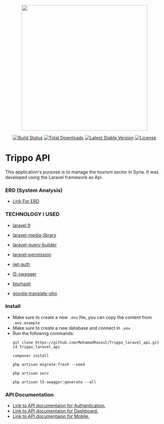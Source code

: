 <p align="center"><a href="https://laravel.com" target="_blank"><img src="https://raw.githubusercontent.com/laravel/art/master/logo-lockup/5%20SVG/2%20CMYK/1%20Full%20Color/laravel-logolockup-cmyk-red.svg" width="400"></a></p>

<p align="center">
<a href="https://travis-ci.org/laravel/framework"><img src="https://travis-ci.org/laravel/framework.svg" alt="Build Status"></a>
<a href="https://packagist.org/packages/laravel/framework"><img src="https://img.shields.io/packagist/dt/laravel/framework" alt="Total Downloads"></a>
<a href="https://packagist.org/packages/laravel/framework"><img src="https://img.shields.io/packagist/v/laravel/framework" alt="Latest Stable Version"></a>
<a href="https://packagist.org/packages/laravel/framework"><img src="https://img.shields.io/packagist/l/laravel/framework" alt="License"></a>
</p>

# Trippo API

This application's purpose is to manage the tourism sector in Syria.
It was developed using the Laravel framework as Api.


### ERD (System Analysis)
* [Link For ERD](https://drive.google.com/file/d/1vECQYHMuVvdXJagBGJBfsOhd3OLF76NH/view)


### TECHNOLOGY I USED
* [laravel 9](https://laravel.com/docs/9.x/releases)

* [laravel-media-library](https://spatie.be/docs/laravel-medialibrary)

* [laravel-query-builder](https://spatie.be/docs/laravel-query-builder)

* [laravel-permission](https://spatie.be/docs/laravel-permission)

* [jwt-auth](https://github.com/PHP-Open-Source-Saver/jwt-auth)

* [l5-swagger](https://github.com/DarkaOnLine/L5-Swagger)

* [blurhash](https://github.com/bepsvpt/blurhash)

* [google-translate-php](https://github.com/Stichoza/google-translate-php)

### Install
*  Make sure to create a new `.env` file, you can copy the content from `.env.example `
*  Make sure to create a new database and connect in `.env`
*  Run the following commands:
    ```shell script
    git clone https://github.com/MohamadRasoul/Trippo_laravel_api.git
    cd Trippo_laravel_api

    composer install

    php artisan migrate:fresh --seed

    php artisan serv

    php artisan l5-swagger:generate --all
    ```


### API Documentation
* [Link to API documentaion for Authentication.](http://localhost:8000/api/docs/auth)
* [Link to API documentaion for Dashboard.](http://localhost:8000/api/docs/dashboard)
* [Link to API documentaion for Mobile.](http://localhost:8000/api/docs/mobile)

